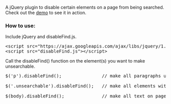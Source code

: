 A jQuery plugin to disable certain elements on a page from being searched. Check out the [demo](http://blog.seangransee.com/demos/disableFind/demo.html) to see it in action.

### How to use:
Include jQuery and disableFind.js.
<pre>
&lt;script src="https://ajax.googleapis.com/ajax/libs/jquery/1.7.1/jquery.min.js"&gt;&lt;/script&gt;
&lt;script src="disableFind.js"&gt;&lt;/script&gt;
</pre>

Call the disableFind() function on the element(s) you want to make unsearchable.
<pre>
$('p').disableFind();               // make all paragraphs unsearchable

$('.unsearchable').disableFind();   // make all elements with "unsearchable" class unsearchable

$(body).disableFind();			    // make all text on page unsearchable
</pre>